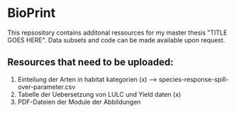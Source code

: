 # BioPrint
This repsository contains additonal ressources for my master thesis "TITLE GOES HERE". Data subsets and code can be made available upon request. 
## Resources that need to be uploaded:
1. Einteilung der Arten in habitat kategorien (x) -->  species-response-spill-over-parameter.csv
2. Tabelle der Uebersetzung von LULC und Yield daten (x)
3. PDF-Dateien der Module der Abbildungen
